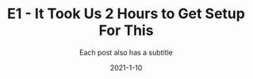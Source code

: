---
layout: post
subtitle: Each post also has a subtitle
gh-repo: daattali/beautiful-jekyll
gh-badge: [star, fork, follow]
tags: [test]
comments: true


title:  "E1 - It Took Us 2 Hours to Get Setup For This"
summary: "
NEXT EPISODE ON JAN 24TH AT 11 AM PST.

Brought to you by Kotek and IN1t, a new episode every second Sunday at 11 AM PST. Come say hello at our discord: https://fkthry.com

Fkthry
https://www.instagram.com/fkthry/

Kotek
https://www.instagram.com/kotek_music/
https://www.facebook.com/Kotekmusic
https://twitter.com/Kotek_Music
https://soundcloud.com/kotekmusic
https://www.twitch.tv/kotekmusic

IN1T
https://www.instagram.com/in1t.music/
https://www.facebook.com/in1t.sh
https://twitter.com/in1t_
https://soundcloud.com/in1t
https://www.twitch.tv/in1tmusic
"
date:   2021-1-10
categories: podcast
tags:
- tagone
- tagtwo
- tagthree
permalink: /1/
image: /assets/img/e1.png
podcast_link: "https://f000.backblazeb2.com/file/fktpod/e1.mp3"
podcast_file_size: "99.3 MB"
podcast_duration: "1:12:15"
podcast_length: "13654375"
podcast_guid: ?p=1
---